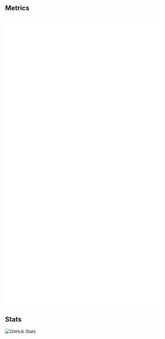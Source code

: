 ## Metrics
![Metrics](github-metrics.svg)

## Stats
![GitHub Stats](https://github-readme-stats.vercel.app/api?username=Timer-keeper&theme=default&show_icons=true&hide_border=true&count_private=true)